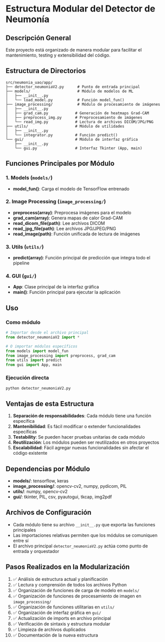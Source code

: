 # Estructura Modular del Detector de Neumonía

## Descripción General
Este proyecto está organizado de manera modular para facilitar el mantenimiento, testing y extensibilidad del código.

## Estructura de Directorios

```
src/neumonia_uao/app/
├── detector_neumoniaV2.py      # Punto de entrada principal
├── models/                     # Módulo de modelos de ML
│   ├── __init__.py
│   └── load_model.py           # Función model_fun()
├── image_processing/           # Módulo de procesamiento de imágenes
│   ├── __init__.py
│   ├── grad_cam.py            # Generación de heatmaps Grad-CAM
│   ├── preprocess_img.py      # Preprocesamiento de imágenes
│   └── read_img.py            # Lectura de archivos DICOM/JPG/PNG
├── utils/                     # Módulo de utilidades
│   ├── __init__.py
│   └── integrator.py          # Función predict()
└── gui/                       # Módulo de interfaz gráfica
    ├── __init__.py
    └── gui.py                 # Interfaz Tkinter (App, main)
```

## Funciones Principales por Módulo

### 1. Models (`models/`)
- **model_fun()**: Carga el modelo de TensorFlow entrenado

### 2. Image Processing (`image_processing/`)
- **preprocess(array)**: Preprocesa imágenes para el modelo
- **grad_cam(array)**: Genera mapas de calor Grad-CAM
- **read_dicom_file(path)**: Lee archivos DICOM
- **read_jpg_file(path)**: Lee archivos JPG/JPEG/PNG
- **read_image(path)**: Función unificada de lectura de imágenes

### 3. Utils (`utils/`)
- **predict(array)**: Función principal de predicción que integra todo el pipeline

### 4. GUI (`gui/`)
- **App**: Clase principal de la interfaz gráfica
- **main()**: Función principal para ejecutar la aplicación

## Uso

### Como módulo
```python
# Importar desde el archivo principal
from detector_neumoniaV2 import *

# O importar módulos específicos
from models import model_fun
from image_processing import preprocess, grad_cam
from utils import predict
from gui import App, main
```

### Ejecución directa
```bash
python detector_neumoniaV2.py
```

## Ventajas de esta Estructura

1. **Separación de responsabilidades**: Cada módulo tiene una función específica
2. **Mantenibilidad**: Es fácil modificar o extender funcionalidades específicas
3. **Testability**: Se pueden hacer pruebas unitarias de cada módulo
4. **Reutilización**: Los módulos pueden ser reutilizados en otros proyectos
5. **Escalabilidad**: Fácil agregar nuevas funcionalidades sin afectar el código existente

## Dependencias por Módulo

- **models/**: tensorflow, keras
- **image_processing/**: opencv-cv2, numpy, pydicom, PIL
- **utils/**: numpy, opencv-cv2 
- **gui/**: tkinter, PIL, csv, pyautogui, tkcap, img2pdf

## Archivos de Configuración

- Cada módulo tiene su archivo `__init__.py` que exporta las funciones principales
- Las importaciones relativas permiten que los módulos se comuniquen entre sí
- El archivo principal `detector_neumoniaV2.py` actúa como punto de entrada y orquestador

## Pasos Realizados en la Modularización

1. ✅ Análisis de estructura actual y planificación
2. ✅ Lectura y comprensión de todos los archivos Python 
3. ✅ Organización de funciones de carga de modelo en `models/`
4. ✅ Organización de funciones de procesamiento de imagen en `image_processing/`
5. ✅ Organización de funciones utilitarias en `utils/`
6. ✅ Organización de interfaz gráfica en `gui/`
7. ✅ Actualización de imports en archivo principal
8. ✅ Verificación de sintaxis y estructura modular
9. ✅ Limpieza de archivos duplicados
10. ✅ Documentación de la nueva estructura
